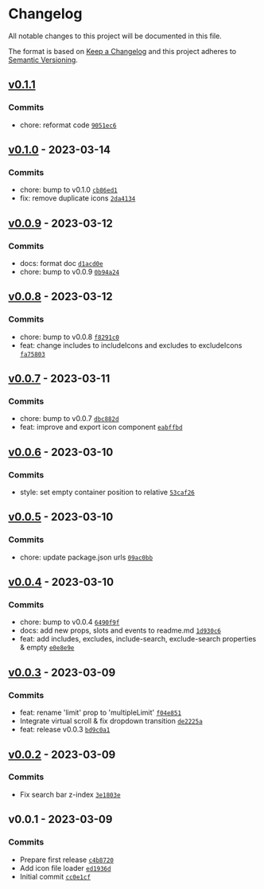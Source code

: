 # Changelog

All notable changes to this project will be documented in this file.

The format is based on [Keep a Changelog](https://keepachangelog.com/en/1.0.0/)
and this project adheres to [Semantic Versioning](https://semver.org/spec/v2.0.0.html).

## [v0.1.1](https://github.com/noeGnh/vue3-icon-picker/compare/v0.1.0...v0.1.1)

### Commits

- chore: reformat code [`9051ec6`](https://github.com/noeGnh/vue3-icon-picker/commit/9051ec6b960fdda02e27b6d1045d296799bf232a)

## [v0.1.0](https://github.com/noeGnh/vue3-icon-picker/compare/v0.0.9...v0.1.0) - 2023-03-14

### Commits

- chore: bump to v0.1.0 [`cb86ed1`](https://github.com/noeGnh/vue3-icon-picker/commit/cb86ed1e46127452089580bacb16fc04d7c5bc4a)
- fix: remove duplicate icons [`2da4134`](https://github.com/noeGnh/vue3-icon-picker/commit/2da413402cf0f54f63d5c4d4120f9a688b825ab5)

## [v0.0.9](https://github.com/noeGnh/vue3-icon-picker/compare/v0.0.8...v0.0.9) - 2023-03-12

### Commits

- docs: format doc [`d1acd0e`](https://github.com/noeGnh/vue3-icon-picker/commit/d1acd0e69dcfdd675e885319efaef3eaad6e09c2)
- chore: bump to v0.0.9 [`0b94a24`](https://github.com/noeGnh/vue3-icon-picker/commit/0b94a24414fb7a942b383786cad9346f8efecd1b)

## [v0.0.8](https://github.com/noeGnh/vue3-icon-picker/compare/v0.0.7...v0.0.8) - 2023-03-12

### Commits

- chore: bump to v0.0.8 [`f8291c0`](https://github.com/noeGnh/vue3-icon-picker/commit/f8291c083ad34da0c2f9ee248c1e28d4b7da3b25)
- feat: change includes to includeIcons and excludes to excludeIcons [`fa75803`](https://github.com/noeGnh/vue3-icon-picker/commit/fa75803bbedef8bb3868d555c261367e003b369e)

## [v0.0.7](https://github.com/noeGnh/vue3-icon-picker/compare/v0.0.6...v0.0.7) - 2023-03-11

### Commits

- chore: bump to v0.0.7 [`dbc882d`](https://github.com/noeGnh/vue3-icon-picker/commit/dbc882dca29d25a3ae317631119343b2a4bf301e)
- feat: improve and export icon component [`eabffbd`](https://github.com/noeGnh/vue3-icon-picker/commit/eabffbd44ad637cbdf82b65a8a74ee810642c2df)

## [v0.0.6](https://github.com/noeGnh/vue3-icon-picker/compare/v0.0.5...v0.0.6) - 2023-03-10

### Commits

- style: set empty container position to relative [`53caf26`](https://github.com/noeGnh/vue3-icon-picker/commit/53caf261f926cc379eb04851b2a7347fa5ca2266)

## [v0.0.5](https://github.com/noeGnh/vue3-icon-picker/compare/v0.0.4...v0.0.5) - 2023-03-10

### Commits

- chore: update package.json urls [`09ac0bb`](https://github.com/noeGnh/vue3-icon-picker/commit/09ac0bb09c18a891b9b34fa103b39c68d650de57)

## [v0.0.4](https://github.com/noeGnh/vue3-icon-picker/compare/v0.0.3...v0.0.4) - 2023-03-10

### Commits

- chore: bump to v0.0.4 [`6490f9f`](https://github.com/noeGnh/vue3-icon-picker/commit/6490f9facb1ace4043e62571ea98935962409bc9)
- docs: add new props, slots and events to readme.md [`1d930c6`](https://github.com/noeGnh/vue3-icon-picker/commit/1d930c6fbfc71671310d4f10df222663d998d320)
- feat: add includes, excludes, include-search, exclude-search properties & empty [`e0e8e9e`](https://github.com/noeGnh/vue3-icon-picker/commit/e0e8e9ef2ec51074a819cf035b0dab1e4da22ce3)

## [v0.0.3](https://github.com/noeGnh/vue3-icon-picker/compare/v0.0.2...v0.0.3) - 2023-03-09

### Commits

- feat: rename 'limit' prop to 'multipleLimit' [`f04e851`](https://github.com/noeGnh/vue3-icon-picker/commit/f04e851e378f6a3e8f8770018de2d53b18de82d8)
- Integrate virtual scroll & fix dropdown transition [`de2225a`](https://github.com/noeGnh/vue3-icon-picker/commit/de2225aed610d2907f3794c7b587395f3ac7dd2d)
- feat: release v0.0.3 [`bd9c0a1`](https://github.com/noeGnh/vue3-icon-picker/commit/bd9c0a16bafd666a7e720a587e16a3c78aa2d95e)

## [v0.0.2](https://github.com/noeGnh/vue3-icon-picker/compare/v0.0.1...v0.0.2) - 2023-03-09

### Commits

- Fix search bar z-index [`3e1803e`](https://github.com/noeGnh/vue3-icon-picker/commit/3e1803ef5fe24dbcbb1748967d597e9a6ed245d8)

## v0.0.1 - 2023-03-09

### Commits

- Prepare first release [`c4b8720`](https://github.com/noeGnh/vue3-icon-picker/commit/c4b8720ba1153d2b1759018c6990cff32a68d5dd)
- Add icon file loader [`ed1936d`](https://github.com/noeGnh/vue3-icon-picker/commit/ed1936dba12dc349615dc70148396542e3c60ddf)
- Initial commit [`cc0e1cf`](https://github.com/noeGnh/vue3-icon-picker/commit/cc0e1cfdc5d63fa56a89847c1c1a090e69877cef)
